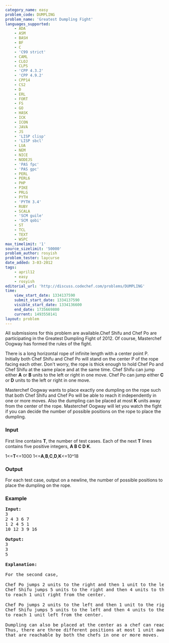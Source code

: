 ```yaml
---
category_name: easy
problem_code: DUMPLING
problem_name: 'Greatest Dumpling Fight'
languages_supported:
    - ADA
    - ASM
    - BASH
    - BF
    - C
    - 'C99 strict'
    - CAML
    - CLOJ
    - CLPS
    - 'CPP 4.3.2'
    - 'CPP 4.9.2'
    - CPP14
    - CS2
    - D
    - ERL
    - FORT
    - FS
    - GO
    - HASK
    - ICK
    - ICON
    - JAVA
    - JS
    - 'LISP clisp'
    - 'LISP sbcl'
    - LUA
    - NEM
    - NICE
    - NODEJS
    - 'PAS fpc'
    - 'PAS gpc'
    - PERL
    - PERL6
    - PHP
    - PIKE
    - PRLG
    - PYTH
    - 'PYTH 3.4'
    - RUBY
    - SCALA
    - 'SCM guile'
    - 'SCM qobi'
    - ST
    - TCL
    - TEXT
    - WSPC
max_timelimit: '1'
source_sizelimit: '50000'
problem_author: rosyish
problem_tester: laycurse
date_added: 3-03-2012
tags:
    - april12
    - easy
    - rosyish
editorial_url: 'http://discuss.codechef.com/problems/DUMPLING'
time:
    view_start_date: 1334137590
    submit_start_date: 1334137590
    visible_start_date: 1334136600
    end_date: 1735669800
    current: 1493558141
layout: problem
---
```

All submissions for this problem are available.Chef Shifu and Chef Po are participating in the Greatest Dumpling Fight of 2012. Of course, Masterchef Oogway has formed the rules of the fight.

There is a long horizontal rope of infinite length with a center point P. Initially both Chef Shifu and Chef Po will stand on the center P of the rope facing each other. Don't worry, the rope is thick enough to hold Chef Po and Chef Shifu at the same place and at the same time. Chef Shifu can jump either **A** or **B** units to the left or right in one move. Chef Po can jump either **C** or **D** units to the left or right in one move.

Masterchef Oogway wants to place exactly one dumpling on the rope such that both Chef Shifu and Chef Po will be able to reach it independently in one or more moves. Also the dumpling can be placed at most **K** units away from the center of the rope. Masterchef Oogway will let you watch the fight if you can decide the number of possible positions on the rope to place the dumpling.

### Input

First line contains **T**, the number of test cases. Each of the next **T** lines contains five positive integers, **A B C D K**.

1<=**T**<=1000 1<=**A**,**B**,**C**,**D**,**K**<=10^18

### Output

For each test case, output on a newline, the number of possible positions to place the dumpling on the rope.

### Example

<pre>
<b>Input:</b>
3
2 4 3 6 7
1 2 4 5 1
10 12 3 9 16

<b>Output:</b>
3
3
5

<b>Explanation:</b>

For the second case,

Chef Po jumps 2 units to the right and then 1 unit to the left.
Chef Shifu jumps 5 units to the right and then 4 units to the left 
to reach 1 unit right from the center.

Chef Po jumps 2 units to the left and then 1 unit to the right.
Chef Shifu jumps 5 units to the left and then 4 units to the right 
to reach 1 unit left from the center.

Dumpling can also be placed at the center as a chef can reach it in 2 moves.
Thus, there are three different positions at most 1 unit away from the center 
that are reachable by both the chefs in one or more moves.



</pre>